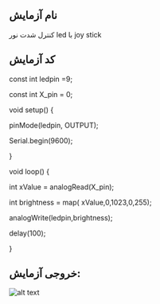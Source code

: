 ## نام آزمایش
کنترل شدت نور led با joy stick

## کد آزمایش

const int ledpin =9;

const int X_pin = 0;

void setup() {

pinMode(ledpin, OUTPUT);

Serial.begin(9600);

}

void loop() {

int xValue = analogRead(X_pin);

int brightness = map( xValue,0,1023,0,255);

analogWrite(ledpin,brightness);

delay(100);

}

## خروجی آزمایش:
![alt text]()
